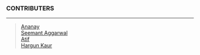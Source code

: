 ### CONTRIBUTERS

---

> [Ananay](https://github.com/fts18)\
> [Seemant Aggarwal](https://github.com/seemantaggarwal)\
> [Atif](https://github.com/mdatif796)\
> [Hargun Kaur](https://github.com/hkaur008)
